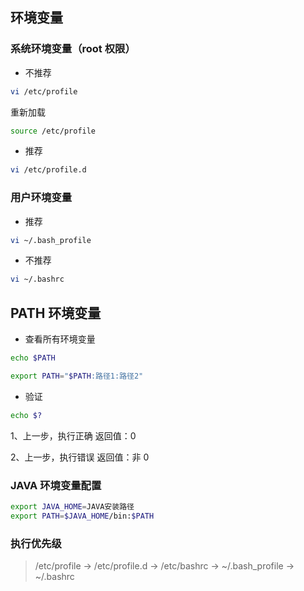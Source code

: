 ## 环境变量

### 系统环境变量（root 权限）

- 不推荐

```sh
vi /etc/profile
```

重新加载

```sh
source /etc/profile
```

- 推荐

```sh
vi /etc/profile.d
```

### 用户环境变量

- 推荐

```sh
vi ~/.bash_profile
```

- 不推荐

```sh
vi ~/.bashrc
```

## PATH 环境变量

- 查看所有环境变量

```sh
echo $PATH
```

```sh
export PATH="$PATH:路径1:路径2"
```

- 验证

```sh
echo $?
```

1、上一步，执行正确
返回值：0

2、上一步，执行错误
返回值：非 0

### JAVA 环境变量配置

```sh
export JAVA_HOME=JAVA安装路径
export PATH=$JAVA_HOME/bin:$PATH
```

### 执行优先级

> /etc/profile -> /etc/profile.d -> /etc/bashrc -> ~/.bash_profile -> ~/.bashrc
